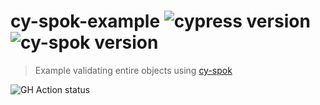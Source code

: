 # cy-spok-example ![cypress version](https://img.shields.io/badge/cypress-8.6.0-brightgreen) ![cy-spok version](https://img.shields.io/badge/cy--spok-1.3.4-brightgreen)
> Example validating entire objects using [cy-spok](https://github.com/bahmutov/cy-spok)

![GH Action status](https://github.com/bahmutov/cy-spok-example/workflows/tests/badge.svg?branch=master)
